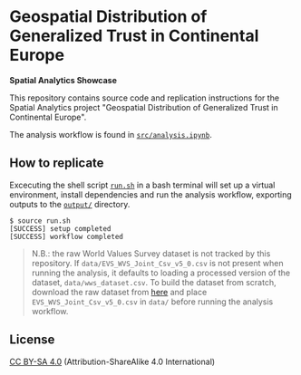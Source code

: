 # Geospatial Distribution of Generalized Trust in Continental Europe
**Spatial Analytics Showcase**

This repository contains source code and replication instructions for the Spatial Analytics project "Geospatial Distribution of Generalized Trust in Continental Europe".

The analysis workflow is found in [`src/analysis.ipynb`](src/analysis.ipynb).

## How to replicate

Excecuting the shell script [`run.sh`](run.sh) in a bash terminal will set up a virtual environment, install dependencies and run the analysis workflow, exporting outputs to the [`output/`](output/) directory.

```console
$ source run.sh
[SUCCESS] setup completed
[SUCCESS] workflow completed
```

> N.B.: the raw World Values Survey dataset is not tracked by this repository. If `data/EVS_WVS_Joint_Csv_v5_0.csv` is not present when running the analysis, it defaults to loading a processed version of the dataset, `data/wws_dataset.csv`.
>To build the dataset from scratch, download the raw dataset from [here](https://www.worldvaluessurvey.org/WVSEVSjoint2017.jsp) and place `EVS_WVS_Joint_Csv_v5_0.csv` in `data/` before running the analysis workflow.

## License

[CC BY-SA 4.0](https://creativecommons.org/licenses/by-sa/4.0/) (Attribution-ShareAlike 4.0 International)
